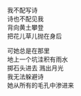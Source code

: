 <p class="has-line-data" data-line-start="2" data-line-end="6">我不配写诗<br>
诗也不配见我<br>
背向黄土攀登<br>
把花儿草儿抛在身后</p>
<p class="has-line-data" data-line-start="7" data-line-end="12">可她总是在那里<br>
地上一个坑洼积有雨水<br>
掷石头进去 溅出月光<br>
我无法躲避诗<br>
她从所有的毛孔中渗进来</p>
